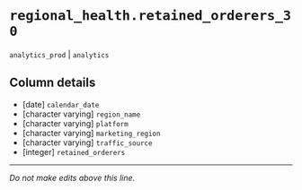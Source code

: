 # `regional_health.retained_orderers_30`
`analytics_prod` | `analytics`

## Column details
* [date]      `calendar_date`
* [character varying] `region_name`
* [character varying] `platform`
* [character varying] `marketing_region`
* [character varying] `traffic_source`
* [integer]   `retained_orderers`

-------------------------------------------------------------------------------
*Do not make edits above this line.*
